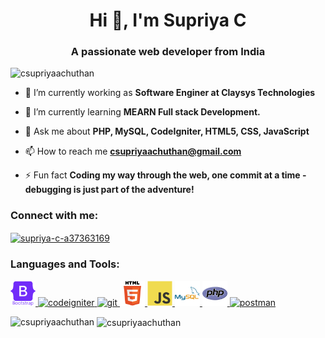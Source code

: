 <h1 align="center">Hi 👋, I'm Supriya C</h1>
<h3 align="center">A passionate web developer from India</h3>

<p align="left"> <img src="https://komarev.com/ghpvc/?username=csupriyaachuthan&label=Profile%20views&color=0e75b6&style=flat" alt="csupriyaachuthan" /> </p>

- 🔭 I’m currently working as **Software Enginer at Claysys Technologies**

- 🌱 I’m currently learning **MEARN Full stack Development.**

- 💬 Ask me about **PHP, MySQL, CodeIgniter, HTML5, CSS, JavaScript**

- 📫 How to reach me **csupriyaachuthan@gmail.com**

- ⚡ Fun fact **Coding my way through the web, one commit at a time - debugging is just part of the adventure!**

<h3 align="left">Connect with me:</h3>
<p align="left">
<a href="https://linkedin.com/in/supriya-c-a37363169" target="blank"><img align="center" src="https://raw.githubusercontent.com/rahuldkjain/github-profile-readme-generator/master/src/images/icons/Social/linked-in-alt.svg" alt="supriya-c-a37363169" height="30" width="40" /></a>
</p>

<h3 align="left">Languages and Tools:</h3>
<p align="left"> <a href="https://getbootstrap.com" target="_blank" rel="noreferrer"> <img src="https://raw.githubusercontent.com/devicons/devicon/master/icons/bootstrap/bootstrap-plain-wordmark.svg" alt="bootstrap" width="40" height="40"/> </a> <a href="https://codeigniter.com" target="_blank" rel="noreferrer"> <img src="https://cdn.worldvectorlogo.com/logos/codeigniter.svg" alt="codeigniter" width="40" height="40"/> </a> <a href="https://git-scm.com/" target="_blank" rel="noreferrer"> <img src="https://www.vectorlogo.zone/logos/git-scm/git-scm-icon.svg" alt="git" width="40" height="40"/> </a> <a href="https://www.w3.org/html/" target="_blank" rel="noreferrer"> <img src="https://raw.githubusercontent.com/devicons/devicon/master/icons/html5/html5-original-wordmark.svg" alt="html5" width="40" height="40"/> </a> <a href="https://developer.mozilla.org/en-US/docs/Web/JavaScript" target="_blank" rel="noreferrer"> <img src="https://raw.githubusercontent.com/devicons/devicon/master/icons/javascript/javascript-original.svg" alt="javascript" width="40" height="40"/> </a> <a href="https://www.mysql.com/" target="_blank" rel="noreferrer"> <img src="https://raw.githubusercontent.com/devicons/devicon/master/icons/mysql/mysql-original-wordmark.svg" alt="mysql" width="40" height="40"/> </a> <a href="https://www.php.net" target="_blank" rel="noreferrer"> <img src="https://raw.githubusercontent.com/devicons/devicon/master/icons/php/php-original.svg" alt="php" width="40" height="40"/> </a> <a href="https://postman.com" target="_blank" rel="noreferrer"> <img src="https://www.vectorlogo.zone/logos/getpostman/getpostman-icon.svg" alt="postman" width="40" height="40"/> </a> </p>

<p><img align="left" src="https://github-readme-stats.vercel.app/api/top-langs?username=csupriyaachuthan&show_icons=true&locale=en&layout=compact" alt="csupriyaachuthan" /></p>

<p>&nbsp;<img align="center" src="https://github-readme-stats.vercel.app/api?username=csupriyaachuthan&show_icons=true&locale=en" alt="csupriyaachuthan" /></p>





<!--
**csupriyaachuthan/csupriyaachuthan** is a ✨ _special_ ✨ repository because its `README.md` (this file) appears on your GitHub profile.

Here are some ideas to get you started:

- 🔭 I’m currently working on ...
- 🌱 I’m currently learning ...
- 👯 I’m looking to collaborate on ...
- 🤔 I’m looking for help with ...
- 💬 Ask me about ...
- 📫 How to reach me: ...
- 😄 Pronouns: ...
- ⚡ Fun fact: ...
-->
